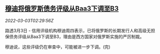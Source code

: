 <!--1646276463000-->
[穆迪将俄罗斯债务评级从Baa3下调至B3](https://cn.reuters.com/article/moodys-russia-rating-0303-thur-idCNKBS2L006Y)
------

<div><i>2022-03-03T02:29:56Z</i></div><p>路透3月3日 - 信用评级机构穆迪周四表示，已将俄罗斯的长期发行人和高级无担保债务评级从Baa3下调至B3，理由是西方国家对俄罗斯实施的严厉制裁。</p><p>穆迪说，这些评级仍在审查中，可能被进一步下调。(完)</p>
